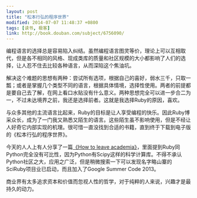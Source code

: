 ```yaml
---
layout: post
title: "松本行弘的程序世界"
modified: 2014-07-07 11:48:37 +0800
tags: [读书, 极客]
link: http://book.douban.com/subject/6756090/
---
```


编程语言的选择总是容易陷入纠结。虽然编程语言图灵等价，理论上可以互相取代，但是各不相同的风格、现成类库的质量和社区规模的大小都影响了人们的选择，让人忍不住去比较各种语言，从而深陷这个焦油坑。

解决这个难题的思想有两种：尝试所有选项，根据自己的喜好，弱水三千，只取一瓢；或者是掌握几个类型不同的语言，根据具体情境，选择性使用。两者的前提都是要自己去了解，在网上看口水贴没有什么意义。两种思想完全可以进一步合二为一，不过未达境界之前，我还是选择前者。这就是我选择Ruby的原因，喜欢。

与众多其他的主流语言比起来，Ruby的目标是让人享受编程的快乐。因此Ruby博采众长，成为了一门我又熟悉又陌生的语言。这些陌生虽不影响使用，但是不经让人好奇它内部实现的机理。很可惜一直没找到合适的书籍，直到终于下载到电子版的《松本行弘的程序世界》。

今天的人人上有人分享了一篇[《How to leave academia》](http://www.chrisstucchio.com/blog/2012/leaving_academia.html)，里面提到Ruby同Python完全没有可比性，因为Python有Scipy这样的科学计算库。不得不承认Python社区之大，应用之广泛，但是稍微搜索一下可以发现名字略山寨的SciRuby项目业已启动，而且加入了Google Summer Code 2013。

商业界有太多追求资本和价值而忽视人性的哲学，对于纯粹的人来说，兴趣才是最持久的动力。
